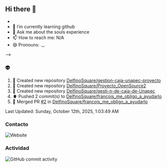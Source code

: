 ## Hi there 👋






- 
- 🌱 I’m currently learning github
- 💬 Ask me about the souls experience
- 📫 How to reach me: N/A
- 😄 Pronouns: ._.

-->
### :alien:
<!--RECENT_ACTIVITY:start-->
1. 📔 Created new repository [DelfinoSquare/gestion-caja-unapec-proyecto](https://github.com/DelfinoSquare/gestion-caja-unapec-proyecto)<br>
2. 📔 Created new repository [DelfinoSquare/Proyecto_OpenSource2](https://github.com/DelfinoSquare/Proyecto_OpenSource2)<br>
3. 📔 Created new repository [DelfinoSquare/gesti-n-de-caja-de-Unapec](https://github.com/DelfinoSquare/gesti-n-de-caja-de-Unapec)<br>
4. ⬆️ Pushed 2 commit(s) to [DelfinoSquare/francois_me_obligo_a_ayudarlo](https://github.com/DelfinoSquare/francois_me_obligo_a_ayudarlo)<br>
5. 🎉 Merged PR [#2](https://github.com/DelfinoSquare/francois_me_obligo_a_ayudarlo/pull/2) in [DelfinoSquare/francois_me_obligo_a_ayudarlo](https://github.com/DelfinoSquare/francois_me_obligo_a_ayudarlo)<br>
<!--RECENT_ACTIVITY:end-->
<!--RECENT_ACTIVITY:last_update-->
Last Updated: Sunday, October 12th, 2025, 1:03:49 AM
<!--RECENT_ACTIVITY:last_update_end-->
### Contacto

![Website](https://img.shields.io/website?url=https%3A%2F%2Fgithub.com%2FDelfinoSquare)


### Actividad

![GitHub commit activity](https://img.shields.io/github/commit-activity/m/DelfinoSquare/DelfinoSquare)

